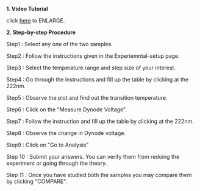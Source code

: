 **1. Video Tutorial**

click [here](video/manual_exp10.swf) to ENLARGE.


**2. Step-by-step Procedure**


Step1 : Select any one of the two samples.

Step2 : Follow the instructions given in the Experiemntal-setup page.

Step3 : Select the temperature range and step size of your interest.

Step4 : Go through the instructions and fill up the table by clicking at the 222nm.

Step5 : Observe the plot and find out the transition temperature.

Step6 : Click on the "Measure Dynode Voltage".

Step7 : Follow the instruction and fill up the table by clicking at the 222nm.

Step8 : Observe the change in Dynode voltage.

Step9 : Click on "Go to Analysis"

Step 10 : Submit your answers. You can verify them from redoing the experiment or going through the theory.

Step 11 : Once you have studied both the samples you may compare them by clicking "COMPARE".

